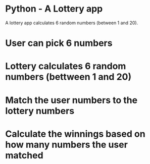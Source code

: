# Python - A Lottery app
A lottery app calculates 6 random numbers (between 1 and 20).

# User can pick 6 numbers <br>
# Lottery calculates 6 random numbers (bettween 1 and 20) <br>
# Match the user numbers to the lottery numbers <br>
# Calculate the winnings based on how many numbers the user matched
